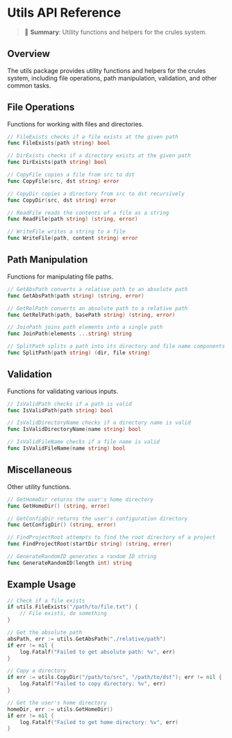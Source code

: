 # Utils API Reference

> 📌 **Summary**: Utility functions and helpers for the crules system.

## Overview

The utils package provides utility functions and helpers for the crules system, including file operations, path manipulation, validation, and other common tasks.

## File Operations

Functions for working with files and directories.

```go
// FileExists checks if a file exists at the given path
func FileExists(path string) bool

// DirExists checks if a directory exists at the given path
func DirExists(path string) bool

// CopyFile copies a file from src to dst
func CopyFile(src, dst string) error

// CopyDir copies a directory from src to dst recursively
func CopyDir(src, dst string) error

// ReadFile reads the contents of a file as a string
func ReadFile(path string) (string, error)

// WriteFile writes a string to a file
func WriteFile(path, content string) error
```

## Path Manipulation

Functions for manipulating file paths.

```go
// GetAbsPath converts a relative path to an absolute path
func GetAbsPath(path string) (string, error)

// GetRelPath converts an absolute path to a relative path
func GetRelPath(path, basePath string) (string, error)

// JoinPath joins path elements into a single path
func JoinPath(elements ...string) string

// SplitPath splits a path into its directory and file name components
func SplitPath(path string) (dir, file string)
```

## Validation

Functions for validating various inputs.

```go
// IsValidPath checks if a path is valid
func IsValidPath(path string) bool

// IsValidDirectoryName checks if a directory name is valid
func IsValidDirectoryName(name string) bool

// IsValidFileName checks if a file name is valid
func IsValidFileName(name string) bool
```

## Miscellaneous

Other utility functions.

```go
// GetHomeDir returns the user's home directory
func GetHomeDir() (string, error)

// GetConfigDir returns the user's configuration directory
func GetConfigDir() (string, error)

// FindProjectRoot attempts to find the root directory of a project
func FindProjectRoot(startDir string) (string, error)

// GenerateRandomID generates a random ID string
func GenerateRandomID(length int) string
```

## Example Usage

```go
// Check if a file exists
if utils.FileExists("/path/to/file.txt") {
    // File exists, do something
}

// Get the absolute path
absPath, err := utils.GetAbsPath("./relative/path")
if err != nil {
    log.Fatalf("Failed to get absolute path: %v", err)
}

// Copy a directory
if err := utils.CopyDir("/path/to/src", "/path/to/dst"); err != nil {
    log.Fatalf("Failed to copy directory: %v", err)
}

// Get the user's home directory
homeDir, err := utils.GetHomeDir()
if err != nil {
    log.Fatalf("Failed to get home directory: %v", err)
}
```
